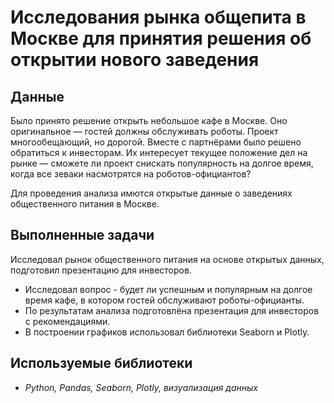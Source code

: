# Исследования рынка общепита в Москве для принятия решения об открытии нового заведения

## Данные

Было принято решение открыть небольшое кафе в Москве. Оно оригинальное — гостей должны обслуживать роботы. Проект многообещающий, но дорогой. Вместе с партнёрами было решено обратиться к инвесторам. Их интересует текущее положение дел на рынке — сможете ли проект снискать популярность на долгое время, когда все зеваки насмотрятся на роботов-официантов?

Для проведения анализа имются открытые данные о заведениях общественного питания в Москве.

## Выполненные задачи

Исследовал рынок общественного питания на основе открытых данных, подготовил презентацию для инвесторов.

* Исследовал вопрос - будет ли успешным и популярным на долгое время кафе, в котором гостей обслуживают роботы-официанты. 
* По результатам анализа подготовлёна презентация для инвесторов с рекомендациями. 
* В построении графиков использовал библиотеки Seaborn и Plotly. 

## Используемые библиотеки

* *Python, Pandas, Seaborn, Plotly, визуализация данных*
